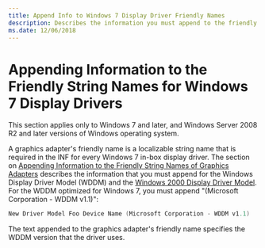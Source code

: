 ```yaml
---
title: Append Info to Windows 7 Display Driver Friendly Names
description: Describes the information you must append to the friendly string name for Windows 7 Display Drivers.
ms.date: 12/06/2018
---
```


# Appending Information to the Friendly String Names for Windows 7 Display Drivers


This section applies only to Windows 7 and later, and Windows Server 2008 R2 and later versions of Windows operating system.

A graphics adapter's friendly name is a localizable string name that is required in the INF for every Windows 7 in-box display driver. The section on [Appending Information to the Friendly String Names of Graphics Adapters](appending-information-to-the-friendly-string-names-of-graphics-adapter.md) describes the information that you must append for the Windows Display Driver Model (WDDM) and the [Windows 2000 Display Driver Model](windows-2000-display-driver-model-design-guide.md). For the WDDM optimized for Windows 7, you must append "(Microsoft Corporation - WDDM v1.1)":

```cpp
New Driver Model Foo Device Name (Microsoft Corporation - WDDM v1.1)
```

The text appended to the graphics adapter's friendly name specifies the WDDM version that the driver uses.

 

 
